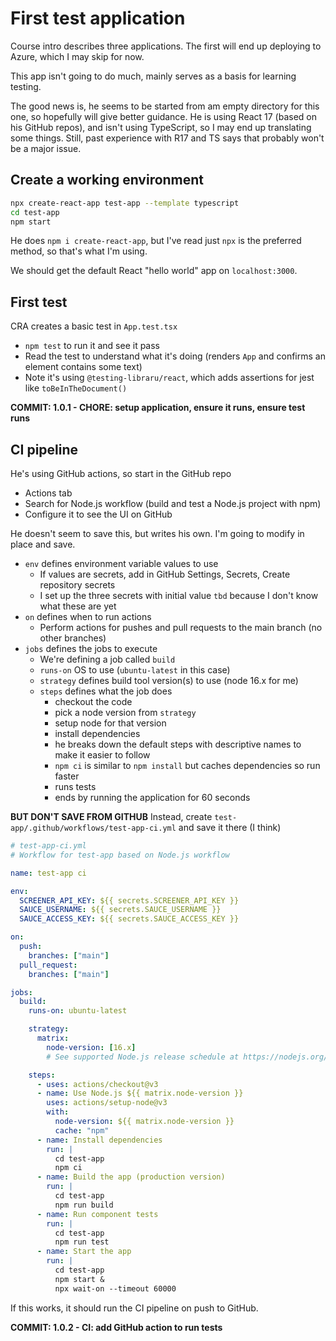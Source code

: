 # First test application

Course intro describes three applications. The first will end up deploying to Azure, which I may skip for now.

This app isn't going to do much, mainly serves as a basis for learning testing.

The good news is, he seems to be started from am empty directory for this one, so hopefully will give better guidance. He is using React 17 (based on his GitHub repos), and isn't using TypeScript, so I may end up translating some things. Still, past experience with R17 and TS says that probably won't be a major issue.

## Create a working environment

```bash
npx create-react-app test-app --template typescript
cd test-app
npm start
```

He does `npm i create-react-app`, but I've read just `npx` is the preferred method, so that's what I'm using.

We should get the default React "hello world" app on `localhost:3000`.

## First test

CRA creates a basic test in `App.test.tsx`

- `npm test` to run it and see it pass
- Read the test to understand what it's doing (renders `App` and confirms an element contains some text)
- Note it's using `@testing-libraru/react`, which adds assertions for jest like `toBeInTheDocument()`

**COMMIT: 1.0.1 - CHORE: setup application, ensure it runs, ensure test runs**

## CI pipeline

He's using GitHub actions, so start in the GitHub repo

- Actions tab
- Search for Node.js workflow (build and test a Node.js project with npm)
- Configure it to see the UI on GitHub

He doesn't seem to save this, but writes his own. I'm going to modify in place and save.

- `env` defines environment variable values to use
  - If values are secrets, add in GitHub Settings, Secrets, Create repository secrets
  - I set up the three secrets with initial value `tbd` because I don't know what these are yet
- `on` defines when to run actions
  - Perform actions for pushes and pull requests to the main branch (no other branches)
- `jobs` defines the jobs to execute
  - We're defining a job called `build`
  - `runs-on` OS to use (`ubuntu-latest` in this case)
  - `strategy` defines build tool version(s) to use (node 16.x for me)
  - `steps` defines what the job does
    - checkout the code
    - pick a node version from `strategy`
    - setup node for that version
    - install dependencies
    - he breaks down the default steps with descriptive names to make it easier to follow
    - `npm ci` is similar to `npm install` but caches dependencies so run faster
    - runs tests
    - ends by running the application for 60 seconds

**BUT DON'T SAVE FROM GITHUB**
Instead, create `test-app/.github/workflows/test-app-ci.yml` and save it there (I think)

```yml
# test-app-ci.yml
# Workflow for test-app based on Node.js workflow

name: test-app ci

env:
  SCREENER_API_KEY: ${{ secrets.SCREENER_API_KEY }}
  SAUCE_USERNAME: ${{ secrets.SAUCE_USERNAME }}
  SAUCE_ACCESS_KEY: ${{ secrets.SAUCE_ACCESS_KEY }}

on:
  push:
    branches: ["main"]
  pull_request:
    branches: ["main"]

jobs:
  build:
    runs-on: ubuntu-latest

    strategy:
      matrix:
        node-version: [16.x]
        # See supported Node.js release schedule at https://nodejs.org/en/about/releases/

    steps:
      - uses: actions/checkout@v3
      - name: Use Node.js ${{ matrix.node-version }}
        uses: actions/setup-node@v3
        with:
          node-version: ${{ matrix.node-version }}
          cache: "npm"
      - name: Install dependencies
        run: |
          cd test-app
          npm ci
      - name: Build the app (production version)
        run: |
          cd test-app
          npm run build
      - name: Run component tests
        run: |
          cd test-app
          npm run test
      - name: Start the app
        run: |
          cd test-app
          npm start &
          npx wait-on --timeout 60000
```

If this works, it should run the CI pipeline on push to GitHub.

**COMMIT: 1.0.2 - CI: add GitHub action to run tests**
